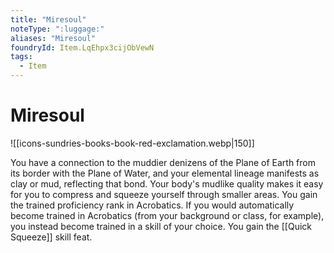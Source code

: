 ```yaml
---
title: "Miresoul"
noteType: ":luggage:"
aliases: "Miresoul"
foundryId: Item.LqEhpx3cijObVewN
tags:
  - Item
---
```


# Miresoul
![[icons-sundries-books-book-red-exclamation.webp|150]]

You have a connection to the muddier denizens of the Plane of Earth from its border with the Plane of Water, and your elemental lineage manifests as clay or mud, reflecting that bond. Your body's mudlike quality makes it easy for you to compress and squeeze yourself through smaller areas. You gain the trained proficiency rank in Acrobatics. If you would automatically become trained in Acrobatics (from your background or class, for example), you instead become trained in a skill of your choice. You gain the [[Quick Squeeze]] skill feat.
